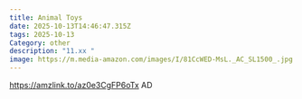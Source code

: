 ```yaml
---
title: Animal Toys
date: 2025-10-13T14:46:47.315Z
tags: 2025-10-13
Category: other
description: "11.xx "
image: https://m.media-amazon.com/images/I/81CcWED-MsL._AC_SL1500_.jpg
---
```

https://amzlink.to/az0e3CgFP6oTx
AD